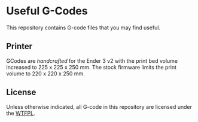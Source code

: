 # Useful G-Codes

This repository contains G-code files that you may find useful.

## Printer

GCodes are _handcrafted_ for the Ender 3 v2 with the print bed volume increased to 225 x 225 x 250 mm.
The stock firmware limits the print volume to 220 x 220 x 250 mm.

## License

Unless otherwise indicated, all G-code in this repository are licensed under the [WTFPL](LICENSE "Do What the Fuck You Want to Public License").
